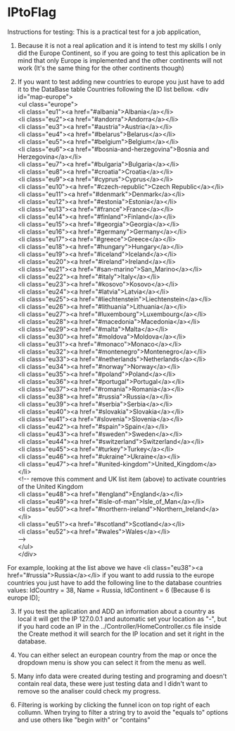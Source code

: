 IPtoFlag
========

Instructions for testing:
This is a practical test for a job application,

1) Because it is not a real aplication and it is intend to test my skills I only did the Europe Continent, so if you are going to test this aplication be in mind that only Europe is implemented and the other continents will not work (It's the same thing for the other continents though)

2) If you want to test adding new countries to europe you just have to add it to the DataBase table Countries following the ID list bellow.
&lt;div id=&quot;map-europe&quot;&gt;<br/> &lt;ul class=&quot;europe&quot;&gt;<br/>  &lt;li class=&quot;eu1&quot;&gt;&lt;a href=&quot;#albania&quot;&gt;Albania&lt;/a&gt;&lt;/li&gt;<br/>  &lt;li class=&quot;eu2&quot;&gt;&lt;a href=&quot;#andorra&quot;&gt;Andorra&lt;/a&gt;&lt;/li&gt;<br/>  &lt;li class=&quot;eu3&quot;&gt;&lt;a href=&quot;#austria&quot;&gt;Austria&lt;/a&gt;&lt;/li&gt;<br/>  &lt;li class=&quot;eu4&quot;&gt;&lt;a href=&quot;#belarus&quot;&gt;Belarus&lt;/a&gt;&lt;/li&gt;<br/>  &lt;li class=&quot;eu5&quot;&gt;&lt;a href=&quot;#belgium&quot;&gt;Belgium&lt;/a&gt;&lt;/li&gt;<br/>  &lt;li class=&quot;eu6&quot;&gt;&lt;a href=&quot;#bosnia-and-herzegovina&quot;&gt;Bosnia and Herzegovina&lt;/a&gt;&lt;/li&gt;<br/>  &lt;li class=&quot;eu7&quot;&gt;&lt;a href=&quot;#bulgaria&quot;&gt;Bulgaria&lt;/a&gt;&lt;/li&gt;<br/>  &lt;li class=&quot;eu8&quot;&gt;&lt;a href=&quot;#croatia&quot;&gt;Croatia&lt;/a&gt;&lt;/li&gt;<br/>  &lt;li class=&quot;eu9&quot;&gt;&lt;a href=&quot;#cyprus&quot;&gt;Cyprus&lt;/a&gt;&lt;/li&gt;<br/>  &lt;li class=&quot;eu10&quot;&gt;&lt;a href=&quot;#czech-republic&quot;&gt;Czech Republic&lt;/a&gt;&lt;/li&gt;<br/>  &lt;li class=&quot;eu11&quot;&gt;&lt;a href=&quot;#denmark&quot;&gt;Denmark&lt;/a&gt;&lt;/li&gt;<br/>  &lt;li class=&quot;eu12&quot;&gt;&lt;a href=&quot;#estonia&quot;&gt;Estonia&lt;/a&gt;&lt;/li&gt;<br/>  &lt;li class=&quot;eu13&quot;&gt;&lt;a href=&quot;#france&quot;&gt;France&lt;/a&gt;&lt;/li&gt;<br/>  &lt;li class=&quot;eu14&quot;&gt;&lt;a href=&quot;#finland&quot;&gt;Finland&lt;/a&gt;&lt;/li&gt;<br/>  &lt;li class=&quot;eu15&quot;&gt;&lt;a href=&quot;#georgia&quot;&gt;Georgia&lt;/a&gt;&lt;/li&gt;<br/>  &lt;li class=&quot;eu16&quot;&gt;&lt;a href=&quot;#germany&quot;&gt;Germany&lt;/a&gt;&lt;/li&gt;<br/>  &lt;li class=&quot;eu17&quot;&gt;&lt;a href=&quot;#greece&quot;&gt;Greece&lt;/a&gt;&lt;/li&gt;<br/>  &lt;li class=&quot;eu18&quot;&gt;&lt;a href=&quot;#hungary&quot;&gt;Hungary&lt;/a&gt;&lt;/li&gt;<br/>  &lt;li class=&quot;eu19&quot;&gt;&lt;a href=&quot;#iceland&quot;&gt;Iceland&lt;/a&gt;&lt;/li&gt;<br/>  &lt;li class=&quot;eu20&quot;&gt;&lt;a href=&quot;#ireland&quot;&gt;Ireland&lt;/a&gt;&lt;/li&gt;<br/>  &lt;li class=&quot;eu21&quot;&gt;&lt;a href=&quot;#san-marino&quot;&gt;San_Marino&lt;/a&gt;&lt;/li&gt;<br/>  &lt;li class=&quot;eu22&quot;&gt;&lt;a href=&quot;#italy&quot;&gt;Italy&lt;/a&gt;&lt;/li&gt;<br/>  &lt;li class=&quot;eu23&quot;&gt;&lt;a href=&quot;#kosovo&quot;&gt;Kosovo&lt;/a&gt;&lt;/li&gt;<br/>  &lt;li class=&quot;eu24&quot;&gt;&lt;a href=&quot;#latvia&quot;&gt;Latvia&lt;/a&gt;&lt;/li&gt;<br/>  &lt;li class=&quot;eu25&quot;&gt;&lt;a href=&quot;#liechtenstein&quot;&gt;Liechtenstein&lt;/a&gt;&lt;/li&gt;<br/>  &lt;li class=&quot;eu26&quot;&gt;&lt;a href=&quot;#lithuania&quot;&gt;Lithuania&lt;/a&gt;&lt;/li&gt;<br/>  &lt;li class=&quot;eu27&quot;&gt;&lt;a href=&quot;#luxembourg&quot;&gt;Luxembourg&lt;/a&gt;&lt;/li&gt;<br/>  &lt;li class=&quot;eu28&quot;&gt;&lt;a href=&quot;#macedonia&quot;&gt;Macedonia&lt;/a&gt;&lt;/li&gt;<br/>  &lt;li class=&quot;eu29&quot;&gt;&lt;a href=&quot;#malta&quot;&gt;Malta&lt;/a&gt;&lt;/li&gt;<br/>  &lt;li class=&quot;eu30&quot;&gt;&lt;a href=&quot;#moldova&quot;&gt;Moldova&lt;/a&gt;&lt;/li&gt;<br/>  &lt;li class=&quot;eu31&quot;&gt;&lt;a href=&quot;#monaco&quot;&gt;Monaco&lt;/a&gt;&lt;/li&gt;<br/>  &lt;li class=&quot;eu32&quot;&gt;&lt;a href=&quot;#montenegro&quot;&gt;Montenegro&lt;/a&gt;&lt;/li&gt;<br/>  &lt;li class=&quot;eu33&quot;&gt;&lt;a href=&quot;#netherlands&quot;&gt;Netherlands&lt;/a&gt;&lt;/li&gt;<br/>  &lt;li class=&quot;eu34&quot;&gt;&lt;a href=&quot;#norway&quot;&gt;Norway&lt;/a&gt;&lt;/li&gt;<br/>  &lt;li class=&quot;eu35&quot;&gt;&lt;a href=&quot;#poland&quot;&gt;Poland&lt;/a&gt;&lt;/li&gt;<br/>  &lt;li class=&quot;eu36&quot;&gt;&lt;a href=&quot;#portugal&quot;&gt;Portugal&lt;/a&gt;&lt;/li&gt;<br/>  &lt;li class=&quot;eu37&quot;&gt;&lt;a href=&quot;#romania&quot;&gt;Romania&lt;/a&gt;&lt;/li&gt;<br/>  &lt;li class=&quot;eu38&quot;&gt;&lt;a href=&quot;#russia&quot;&gt;Russia&lt;/a&gt;&lt;/li&gt;<br/>  &lt;li class=&quot;eu39&quot;&gt;&lt;a href=&quot;#serbia&quot;&gt;Serbia&lt;/a&gt;&lt;/li&gt;<br/>  &lt;li class=&quot;eu40&quot;&gt;&lt;a href=&quot;#slovakia&quot;&gt;Slovakia&lt;/a&gt;&lt;/li&gt;<br/>  &lt;li class=&quot;eu41&quot;&gt;&lt;a href=&quot;#slovenia&quot;&gt;Slovenia&lt;/a&gt;&lt;/li&gt;<br/>  &lt;li class=&quot;eu42&quot;&gt;&lt;a href=&quot;#spain&quot;&gt;Spain&lt;/a&gt;&lt;/li&gt;<br/>  &lt;li class=&quot;eu43&quot;&gt;&lt;a href=&quot;#sweden&quot;&gt;Sweden&lt;/a&gt;&lt;/li&gt;<br/>  &lt;li class=&quot;eu44&quot;&gt;&lt;a href=&quot;#switzerland&quot;&gt;Switzerland&lt;/a&gt;&lt;/li&gt;<br/>  &lt;li class=&quot;eu45&quot;&gt;&lt;a href=&quot;#turkey&quot;&gt;Turkey&lt;/a&gt;&lt;/li&gt;<br/>  &lt;li class=&quot;eu46&quot;&gt;&lt;a href=&quot;#ukraine&quot;&gt;Ukraine&lt;/a&gt;&lt;/li&gt;<br/>  &lt;li class=&quot;eu47&quot;&gt;&lt;a href=&quot;#united-kingdom&quot;&gt;United_Kingdom&lt;/a&gt;&lt;/li&gt;<br/>&lt;!-- remove this comment and UK list item (above) to activate countries of the United Kingdom<br/>  &lt;li class=&quot;eu48&quot;&gt;&lt;a href=&quot;#england&quot;&gt;England&lt;/a&gt;&lt;/li&gt;<br/>  &lt;li class=&quot;eu49&quot;&gt;&lt;a href=&quot;#isle-of-man&quot;&gt;Isle_of_Man&lt;/a&gt;&lt;/li&gt;<br/>  &lt;li class=&quot;eu50&quot;&gt;&lt;a href=&quot;#northern-ireland&quot;&gt;Northern_Ireland&lt;/a&gt;&lt;/li&gt;<br/>  &lt;li class=&quot;eu51&quot;&gt;&lt;a href=&quot;#scotland&quot;&gt;Scotland&lt;/a&gt;&lt;/li&gt;<br/>  &lt;li class=&quot;eu52&quot;&gt;&lt;a href=&quot;#wales&quot;&gt;Wales&lt;/a&gt;&lt;/li&gt;<br/>--&gt;<br/> &lt;/ul&gt;<br/>&lt;/div&gt;

For example, looking at the list above we have &lt;li class=&quot;eu38&quot;&gt;&lt;a href=&quot;#russia&quot;&gt;Russia&lt;/a&gt;&lt;/li&gt;
if you want to add russia to the europe countries you just have to add the following line to the database countries values:
IdCountry = 38, Name = Russia, IdContinent = 6 (Because 6 is europe ID);

3) If you test the aplication and ADD an information about a country as local it will get the IP 127.0.0.1 and automatic set your location as "-", but if you hard code an IP in the ../Controller/HomeController.cs file inside the Create method it will search for the IP location and set it right in the database.

4) You can either select an european country from the map or once the dropdown menu is show you can select it from the menu as well. 

5) Many info data were created during testing and programing and doesn't contain real data, these were just testing data and I didn't want to remove so the analiser could check my progress. 

6) Filtering is working by clicking the funnel icon on top right of each collumn. When trying to filter a string try to avoid the "equals to" options and use others like "begin with" or "contains"

